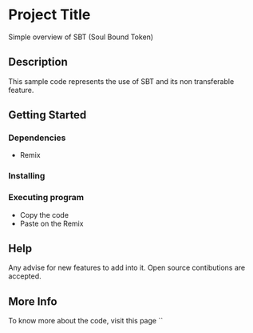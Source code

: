 # Project Title

Simple overview of SBT (Soul Bound Token)

## Description

This sample code represents the use of SBT and its non transferable feature.

## Getting Started

### Dependencies

* Remix


### Installing


### Executing program

* Copy the code
* Paste on the Remix

## Help

Any advise for new features to add into it. Open source contibutions are accepted. 


## More Info 

To know more about the code, visit this page ``